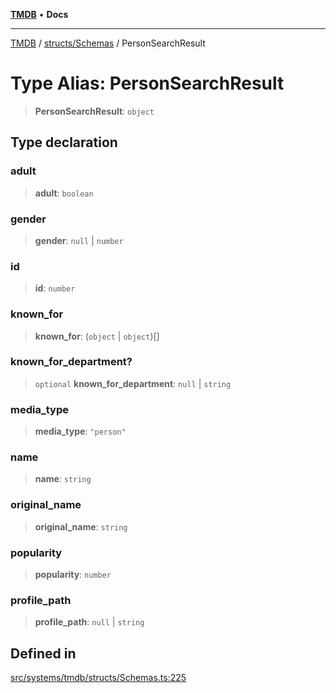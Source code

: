 [**TMDB**](../../../README.md) • **Docs**

***

[TMDB](../../../README.md) / [structs/Schemas](../README.md) / PersonSearchResult

# Type Alias: PersonSearchResult

> **PersonSearchResult**: `object`

## Type declaration

### adult

> **adult**: `boolean`

### gender

> **gender**: `null` \| `number`

### id

> **id**: `number`

### known\_for

> **known\_for**: (`object` \| `object`)[]

### known\_for\_department?

> `optional` **known\_for\_department**: `null` \| `string`

### media\_type

> **media\_type**: `"person"`

### name

> **name**: `string`

### original\_name

> **original\_name**: `string`

### popularity

> **popularity**: `number`

### profile\_path

> **profile\_path**: `null` \| `string`

## Defined in

[src/systems/tmdb/structs/Schemas.ts:225](https://github.com/Norviah/media-hub/blob/18a8c2edf600e1d27fc5173db1855dfb068c9a34/src/systems/tmdb/structs/Schemas.ts#L225)
